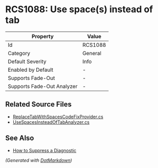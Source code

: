 # RCS1088: Use space\(s\) instead of tab

| Property                    | Value   |
| --------------------------- | ------- |
| Id                          | RCS1088 |
| Category                    | General |
| Default Severity            | Info    |
| Enabled by Default          | \-      |
| Supports Fade\-Out          | \-      |
| Supports Fade\-Out Analyzer | \-      |

## Related Source Files

* [ReplaceTabWithSpacesCodeFixProvider.cs](../../src/Analyzers.CodeFixes/CSharp/CodeFixes/ReplaceTabWithSpacesCodeFixProvider.cs)
* [UseSpacesInsteadOfTabAnalyzer.cs](../../src/Analyzers/CSharp/Analysis/UseSpacesInsteadOfTabAnalyzer.cs)

## See Also

* [How to Suppress a Diagnostic](../HowToConfigureAnalyzers.md#how-to-suppress-a-diagnostic)

*\(Generated with [DotMarkdown](http://github.com/JosefPihrt/DotMarkdown)\)*